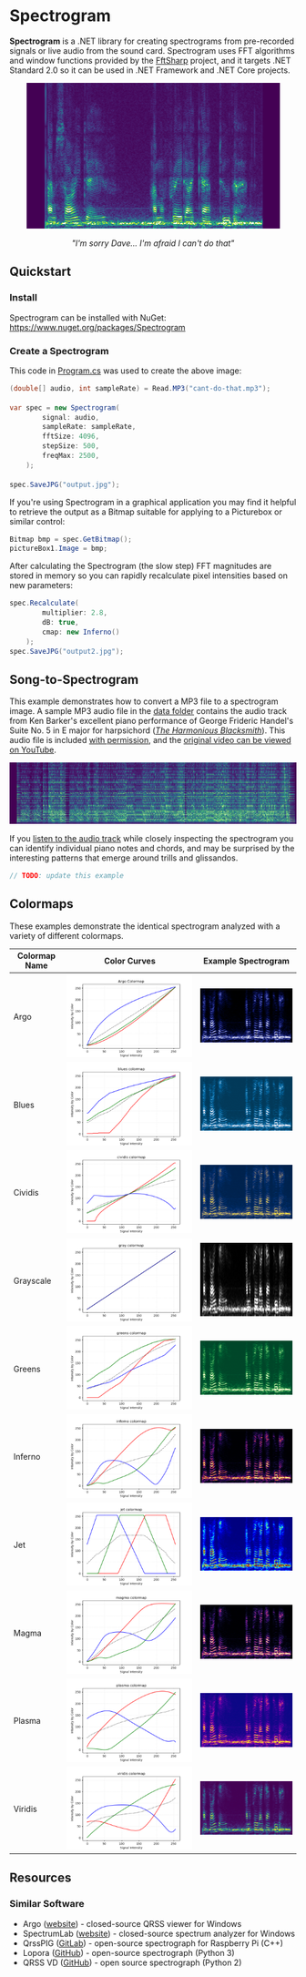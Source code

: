 # Spectrogram
**Spectrogram** is a .NET library for creating spectrograms from pre-recorded signals or live audio from the sound card.  Spectrogram uses FFT algorithms and window functions provided by the [FftSharp](https://github.com/swharden/FftSharp) project, and it targets .NET Standard 2.0 so it can be used in .NET Framework and .NET Core projects.

<div align="center">

![](dev/spectrogram.png)

_"I'm sorry Dave... I'm afraid I can't do that"_

</div>


## Quickstart

### Install

Spectrogram can be installed with NuGet:\
https://www.nuget.org/packages/Spectrogram

### Create a Spectrogram

This code in [Program.cs](src/Spectrogram.Quickstart/Program.cs) was used to create the above image:
```cs
(double[] audio, int sampleRate) = Read.MP3("cant-do-that.mp3");

var spec = new Spectrogram(
        signal: audio,
        sampleRate: sampleRate,
        fftSize: 4096,
        stepSize: 500,
        freqMax: 2500,
    );

spec.SaveJPG("output.jpg");
```

If you're using Spectrogram in a graphical application you may find it helpful to retrieve the output as a Bitmap suitable for applying to a Picturebox or similar control:

```cs
Bitmap bmp = spec.GetBitmap();
pictureBox1.Image = bmp;
```

After calculating the Spectrogram (the slow step) FFT magnitudes are stored in memory so you can rapidly recalculate pixel intensities based on new parameters:

```cs
spec.Recalculate(
        multiplier: 2.8,
        dB: true,
        cmap: new Inferno()
    );
spec.SaveJPG("output2.jpg");
```

## Song-to-Spectrogram

This example demonstrates how to convert a MP3 file to a spectrogram image. A sample MP3 audio file in the [data folder](data) contains the audio track from Ken Barker's excellent piano performance of George Frideric Handel's Suite No. 5 in E major for harpsichord ([_The Harmonious Blacksmith_](https://en.wikipedia.org/wiki/The_Harmonious_Blacksmith)). This audio file is included [with permission](dev/Handel%20-%20Air%20and%20Variations.txt), and the [original video can be viewed on YouTube](https://www.youtube.com/watch?v=Mza-xqk770k).

![](dev/spectrogram-song.jpg)

If you [listen to the audio track](https://www.youtube.com/watch?v=Mza-xqk770k) while closely inspecting the spectrogram you can identify individual piano notes and chords, and may be surprised by the interesting patterns that emerge around trills and glissandos.

```cs
// TODO: update this example
```

## Colormaps

These examples demonstrate the identical spectrogram analyzed with a variety of different colormaps.

Colormap Name | Color Curves | Example Spectrogram
---|---|---
Argo | ![](dev/colormap/analyzed2/argo.png) | ![](dev/graphics/hal-Argo.png)
Blues | ![](dev/colormap/analyzed2/blues.png) | ![](dev/graphics/hal-Blues.png)
Cividis | ![](dev/colormap/analyzed2/cividis.png) | ![](dev/graphics/hal-Cividis.png)
Grayscale | ![](dev/colormap/analyzed2/gray.png) | ![](dev/graphics/hal-Grayscale.png)
Greens | ![](dev/colormap/analyzed2/greens.png) | ![](dev/graphics/hal-Greens.png)
Inferno | ![](dev/colormap/analyzed2/inferno.png) | ![](dev/graphics/hal-Inferno.png)
Jet | ![](dev/colormap/analyzed2/jet.png) | ![](dev/graphics/hal-Jet.png)
Magma | ![](dev/colormap/analyzed2/magma.png) | ![](dev/graphics/hal-Magma.png)
Plasma | ![](dev/colormap/analyzed2/plasma.png) | ![](dev/graphics/hal-Plasma.png)
Viridis | ![](dev/colormap/analyzed2/viridis.png) | ![](dev/graphics/hal-Viridis.png)

## Resources

### Similar Software
* Argo ([website](http://digilander.libero.it/i2phd/argo/)) - closed-source QRSS viewer for Windows
* SpectrumLab ([website](http://www.qsl.net/dl4yhf/spectra1.html)) - closed-source spectrum analyzer for Windows 
* QrssPIG ([GitLab](https://gitlab.com/hb9fxx/qrsspig)) - open-source spectrograph for Raspberry Pi (C++)
* Lopora ([GitHub](https://github.com/swharden/Lopora)) - open-source spectrograph (Python 3) 
* QRSS VD ([GitHub](https://github.com/swharden/QRSS-VD)) - open source spectrograph (Python 2)